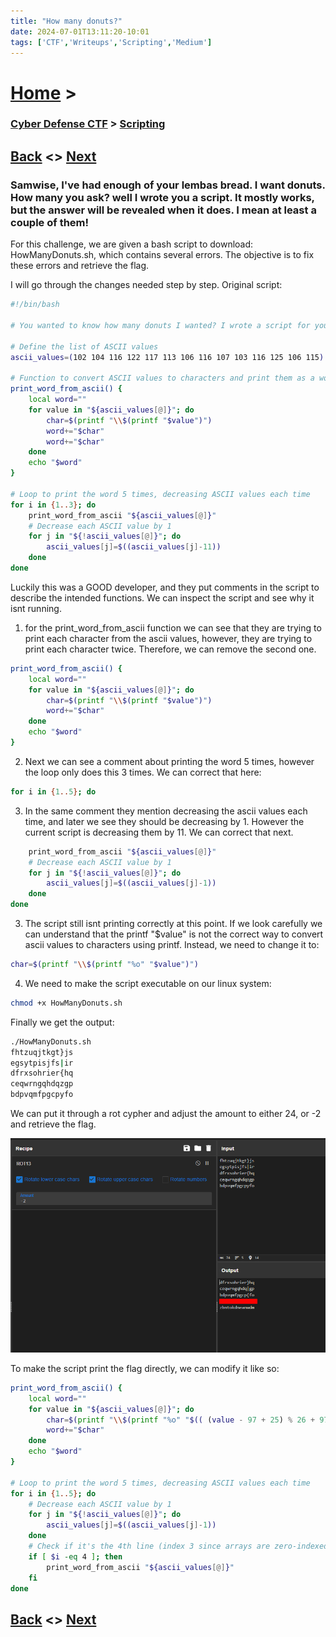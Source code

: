 ```yaml
---
title: "How many donuts?"
date: 2024-07-01T13:11:20-10:01
tags: ['CTF','Writeups','Scripting','Medium']
---
```



# [Home](https://jjolley91.github.io/blog/) >

###  [Cyber Defense CTF](https://jjolley91.github.io/blog/level_effect_cyber_defense_ctf_2024/) >  [Scripting](https://jjolley91.github.io/blog/level_effect_cyber_defense_ctf_2024/Scripting/)

## [Back](https://jjolley91.github.io/blog/level_effect_cyber_defense_ctf_2024/Scripting/)  <> [Next](https://jjolley91.github.io/blog/level_effect_cyber_defense_ctf_2024/Scripting/perfect_match)

### Samwise, I've had enough of your lembas bread. I want donuts. How many you ask? well I wrote you a script. It mostly works, but the answer will be revealed when it does. I mean at least a couple of them!

For this challenge, we are given a bash script to download: HowManyDonuts.sh, which contains several errors. The objective is to fix these errors and retrieve the flag.

I will go through the changes needed step by step.
Original script:
```bash
#!/bin/bash

# You wanted to know how many donuts I wanted? I wrote a script for you that will provide you the answer. Pretty sure it works - I think.

# Define the list of ASCII values
ascii_values=(102 104 116 122 117 113 106 116 107 103 116 125 106 115)

# Function to convert ASCII values to characters and print them as a word
print_word_from_ascii() {
    local word=""
    for value in "${ascii_values[@]}"; do
        char=$(printf "\\$(printf "$value")")
        word+="$char"
        word+="$char"
    done
    echo "$word"
}

# Loop to print the word 5 times, decreasing ASCII values each time
for i in {1..3}; do
    print_word_from_ascii "${ascii_values[@]}"
    # Decrease each ASCII value by 1
    for j in "${!ascii_values[@]}"; do
        ascii_values[j]=$((ascii_values[j]-11))
    done
done
```
Luckily this was a GOOD developer, and they put comments in the script to describe the intended functions. We can inspect the script and see why it isnt running.

1. for the print_word_from_ascii function we can see that they are trying to print each character from the ascii values, however, they are trying to print each character twice. Therefore, we can remove the second one.
```bash
print_word_from_ascii() {
    local word=""
    for value in "${ascii_values[@]}"; do
        char=$(printf "\\$(printf "$value")")
        word+="$char"
    done
    echo "$word"
}
```

2. Next we can see a comment about printing the word 5 times, however the loop only does this 3 times. We can correct that here:
```bash
for i in {1..5}; do
```

3. In the same comment they mention decreasing the ascii values each time, and later we see they should be decreasing by 1. However the current script is decreasing them by 11. We can correct that next.

```bash 
    print_word_from_ascii "${ascii_values[@]}"
    # Decrease each ASCII value by 1
    for j in "${!ascii_values[@]}"; do
        ascii_values[j]=$((ascii_values[j]-1))
    done
done
```
3. The script still isnt printing correctly at this point. If we look carefully we can understand that the printf "$value" is not the correct way to convert ascii values to characters using printf. Instead, we need to change it to:
```bash
char=$(printf "\\$(printf "%o" "$value")")
```
4. We need to make the script executable on our linux system:
```bash
chmod +x HowManyDonuts.sh
```
Finally we get the output:
```bash
./HowManyDonuts.sh
fhtzuqjtkgt}js
egsytpisjfs|ir
dfrxsohrier{hq
ceqwrngqhdqzgp
bdpvqmfpgcpyfo
```
We can put it through a rot cypher and adjust the amount to either 24, or -2 and retrieve the flag.

![donuts](https://github.com/jjolley91/blog/blob/main/static/le_ctf_24/donuts.png?raw=true)

To make the script print the flag directly, we can modify it like so:

```bash
print_word_from_ascii() {
    local word=""
    for value in "${ascii_values[@]}"; do
        char=$(printf "\\$(printf "%o" "$(( (value - 97 + 25) % 26 + 97 ))")")
        word+="$char"
    done
    echo "$word"
}

# Loop to print the word 5 times, decreasing ASCII values each time
for i in {1..5}; do
    # Decrease each ASCII value by 1
    for j in "${!ascii_values[@]}"; do
        ascii_values[j]=$((ascii_values[j]-1))
    done
    # Check if it's the 4th line (index 3 since arrays are zero-indexed)
    if [ $i -eq 4 ]; then
        print_word_from_ascii "${ascii_values[@]}"
    fi
done

```


## [Back](https://jjolley91.github.io/blog/level_effect_cyber_defense_ctf_2024/Scripting/)  <> [Next](https://jjolley91.github.io/blog/level_effect_cyber_defense_ctf_2024/Scripting/perfect_match)